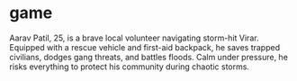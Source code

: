 # game
Aarav Patil, 25, is a brave local volunteer navigating storm-hit Virar. Equipped with a rescue vehicle and first-aid backpack, he saves trapped civilians, dodges gang threats, and battles floods. Calm under pressure, he risks everything to protect his community during chaotic storms.
